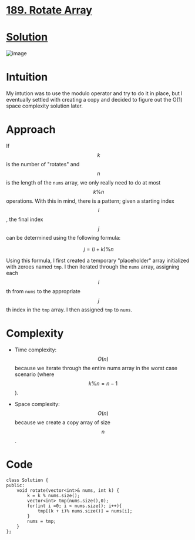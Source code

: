# [189. Rotate Array](https://leetcode.com/problems/rotate-array/description/)

# [Solution](https://leetcode.com/problems/rotate-array/solutions/2965459/c-solution/)

![image](https://user-images.githubusercontent.com/76566137/209901763-5225827e-9177-482e-a934-934b265a5f75.png)


# Intuition
My intution was to use the modulo operator and try to do it in place, but I eventually settled with creating a copy and decided to figure out the O(1) space complexity solution later.
# Approach
If $$k$$ is the number of "rotates" and $$n$$ is the length of the `nums` array, we only really need to do at most $$k \% n$$ operations. With this in mind, there is a pattern; given a starting index $$i$$, the final index $$j$$ can be determined using the following formula:

$$j = (i + k) \% n $$


Using this formula, I first created a temporary "placeholder" array initialized with zeroes named `tmp`. I then iterated through the `nums` array, assigning each $$i$$th from `nums` to the appropriate $$j$$th index in the `tmp` array. I then assigned `tmp` to `nums`.
# Complexity
- Time complexity:
$$O(n)$$ because we iterate through the entire nums array in the worst case scenario (where $$k\%n = n-1$$).

- Space complexity:
$$O(n)$$ because we create a copy array of size $$n$$.

# Code
```
class Solution {
public:
    void rotate(vector<int>& nums, int k) {
        k = k % nums.size();
        vector<int> tmp(nums.size(),0);
        for(int i =0; i < nums.size(); i++){
            tmp[(k + i)% nums.size()] = nums[i];
        }
        nums = tmp;
    }
};
```
